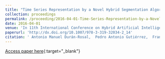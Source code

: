 ```yaml
---
title: "Time Series Representation by a Novel Hybrid Segmentation Algorithm"
collection: proceedings
permalink: /proceeding/2016-04-01-Time-Series-Representation-by-a-Novel-Hybrid-Segmentation-Algorithm
date: 2016-04-01
venue: 'In 11th International Conference on Hybrid Artificial Intelligent Systems (HAIS2016)'
paperurl: 'http://dx.doi.org/10.1007/978-3-319-32034-2_14'
citation: ' Antonio Manuel Durán-Rosal,  Pedro Antonio Gutiérrez,  Francisco José Martínez-Estudillo,  César Hervás-Martínez, &quot;Time Series Representation by a Novel Hybrid Segmentation Algorithm.&quot; In 11th International Conference on Hybrid Artificial Intelligent Systems (HAIS2016), Lecture Notes in Computer Science, Vol. 9648, 2016, Sevilla (Spain), pp.163-173.'
---
```

[Access paper here](http://dx.doi.org/10.1007/978-3-319-32034-2_14){:target="_blank"}
